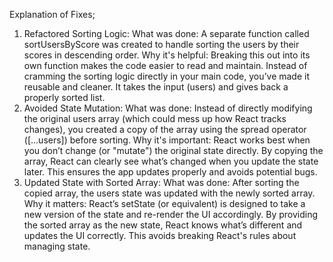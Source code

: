 Explanation of Fixes;
1. Refactored Sorting Logic:
What was done: A separate function called sortUsersByScore was created to handle sorting the users by their scores in descending order.
Why it's helpful: Breaking this out into its own function makes the code easier to read and maintain. Instead of cramming the sorting logic directly in your main code, you’ve made it reusable and cleaner. It takes the input (users) and gives back a properly sorted list.
2. Avoided State Mutation: 
What was done: Instead of directly modifying the original users array (which could mess up how React tracks changes), you created a copy of the array using the spread operator ([...users]) before sorting.
Why it's important: React works best when you don’t change (or "mutate") the original state directly. By copying the array, React can clearly see what’s changed when you update the state later. This ensures the app updates properly and avoids potential bugs.
3. Updated State with Sorted Array: 
What was done: After sorting the copied array, the users state was updated with the newly sorted array.
Why it matters: React’s setState (or equivalent) is designed to take a new version of the state and re-render the UI accordingly. By providing the sorted array as the new state, React knows what’s different and updates the UI correctly. This avoids breaking React's rules about managing state.
